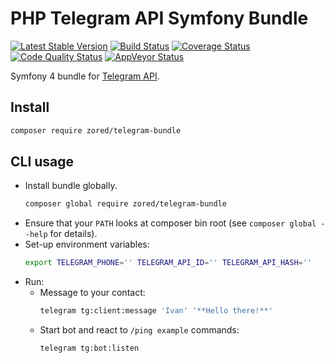 # PHP Telegram API Symfony Bundle

[![Latest Stable Version](https://poser.pugx.org/zored/telegram-bundle/version.png)](https://packagist.org/packages/zored/telegram-bundle)
[![Build Status](https://travis-ci.org/zored/telegram-bundle.svg?branch=master)](https://travis-ci.org/zored/telegram-bundle)
[![Coverage Status](https://coveralls.io/repos/github/zored/telegram-bundle/badge.svg?branch=master)](https://coveralls.io/github/zored/telegram-bundle?branch=master)
[![Code Quality Status](https://scrutinizer-ci.com/g/zored/telegram-bundle/badges/quality-score.png?b=master)](https://scrutinizer-ci.com/g/zored/telegram-bundle/?branch=master)
[![AppVeyor Status](https://ci.appveyor.com/api/projects/status/ewh9cu52r2e5sukd?svg=true
)](https://ci.appveyor.com/project/zored/telegram-bundle)

Symfony 4 bundle for [Telegram API](https://github.com/zored/telegram).

## Install
```bash
composer require zored/telegram-bundle
```

## CLI usage
- Install bundle globally.
    ```bash
    composer global require zored/telegram-bundle
    ```
- Ensure that your `PATH` looks at composer bin root (see `composer global --help` for details).
- Set-up environment variables:
    ```bash
    export TELEGRAM_PHONE='' TELEGRAM_API_ID='' TELEGRAM_API_HASH=''
    ```
- Run:
    - Message to your contact:
        ```bash
        telegram tg:client:message 'Ivan' '**Hello there!**'
        ```
    - Start bot and react to `/ping example` commands:
        ```bash
        telegram tg:bot:listen
        ```
